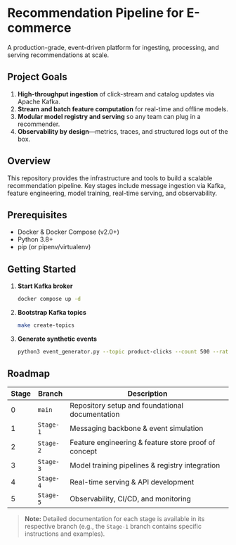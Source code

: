 # Recommendation Pipeline for E-commerce

A production-grade, event-driven platform for ingesting, processing, and serving recommendations at scale.

## Project Goals
1. **High-throughput ingestion** of click-stream and catalog updates via Apache Kafka.  
2. **Stream and batch feature computation** for real-time and offline models.  
3. **Modular model registry and serving** so any team can plug in a recommender.  
4. **Observability by design**—metrics, traces, and structured logs out of the box.

## Overview

This repository provides the infrastructure and tools to build a scalable recommendation pipeline. Key stages include message ingestion via Kafka, feature engineering, model training, real-time serving, and observability.

## Prerequisites

* Docker & Docker Compose (v2.0+)
* Python 3.8+
* pip (or pipenv/virtualenv)

## Getting Started

1. **Start Kafka broker**

   ```bash
   docker compose up -d
   ```
2. **Bootstrap Kafka topics**

   ```bash
   make create-topics
   ```
3. **Generate synthetic events**

   ```bash
   python3 event_generator.py --topic product-clicks --count 500 --rate 50
   ```

## Roadmap

| Stage | Branch    | Description                                          |
| ----- | --------- | ---------------------------------------------------- |
| 0     | `main`    | Repository setup and foundational documentation      |
| 1     | `Stage-1` | Messaging backbone & event simulation                |
| 2     | `Stage-2` | Feature engineering & feature store proof of concept |
| 3     | `Stage-3` | Model training pipelines & registry integration      |
| 4     | `Stage-4` | Real-time serving & API development                  |
| 5     | `Stage-5` | Observability, CI/CD, and monitoring                 |

> **Note:** Detailed documentation for each stage is available in its respective branch (e.g., the `Stage-1` branch contains specific instructions and examples).
